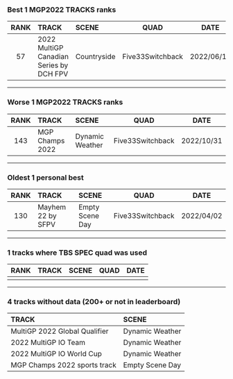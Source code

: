 ### Best 1 MGP2022 TRACKS ranks
|RANK|TRACK|SCENE|QUAD|DATE|
|:---:|:---|:---|:---:|:---:|
|57|2022 MultiGP Canadian Series by DCH FPV|Countryside|Five33Switchback|2022/06/14|
---
### Worse 1 MGP2022 TRACKS ranks
|RANK|TRACK|SCENE|QUAD|DATE|
|:---:|:---|:---|:---:|:---:|
|143|MGP Champs 2022|Dynamic Weather|Five33Switchback|2022/10/31|
---
### Oldest 1 personal best
|RANK|TRACK|SCENE|QUAD|DATE|
|:---:|:---|:---|:---:|:---:|
|130|Mayhem 22 by SFPV|Empty Scene Day|Five33Switchback|2022/04/02|
---
### 1 tracks where TBS SPEC quad was used
|RANK|TRACK|SCENE|QUAD|DATE|
|:---:|:---|:---|:---:|:---:|
||||||
---
### 4 tracks without data (200+ or not in leaderboard)
|TRACK|SCENE|
|:---|:---|
|MultiGP 2022 Global Qualifier|Dynamic Weather|
|2022 MultiGP IO Team|Dynamic Weather|
|2022 MultiGP IO World Cup|Dynamic Weather|
|MGP Champs 2022 sports track|Empty Scene Day|
